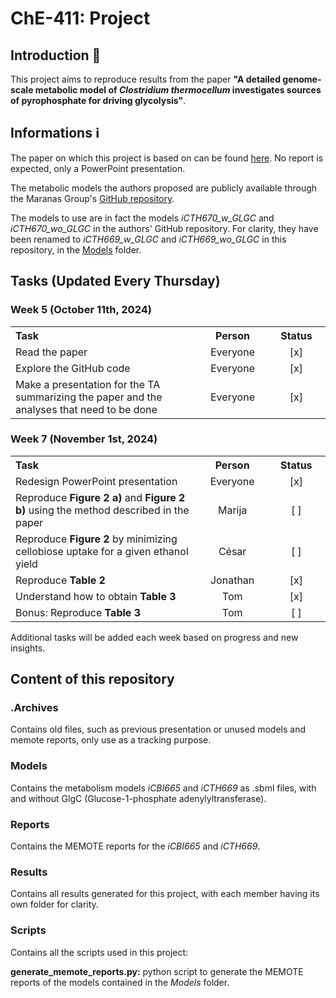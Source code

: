 <h1>ChE-411: Project</h1>

<h2>Introduction 📜</h2>
<p>This project aims to reproduce results from the paper <strong>"A detailed genome-scale metabolic model of <em>Clostridium thermocellum</em> investigates sources of pyrophosphate for driving glycolysis"</strong>.</p>

<h2>Informations ℹ️</h2>
<p>The paper on which this project is based on can be found <a href="Paper.pdf">here</a>. No report is expected, only a PowerPoint presentation.
<p>The metabolic models the authors proposed are publicly available through the Maranas Group's <a href="https://github.com/maranasgroup/iCTH669">GitHub repository</a>.
<p>The models to use are in fact the models <i>iCTH670_w_GLGC</i> and <i>iCTH670_wo_GLGC</i> in the authors' GitHub repository. For clarity, they have been renamed to <i>iCTH669_w_GLGC</i> and <i>iCTH669_wo_GLGC</i> in this repository, in the <a href="Models">Models</a> folder.</p>

<h2>Tasks (Updated Every Thursday)</h2>

<h3>Week 5 (October 11th, 2024)</h3>

<table>
  <tr>
    <th width="1500"; align="left">Task</th>
    <th width="250">Person</th>
    <th width="250"">Status</th>
  </tr>
  <tr>
    <td>Read the paper</td>
    <td align="center">Everyone</td>
    <td align="center">[x]</td>
  </tr>
  <tr>
    <td>Explore the GitHub code</td>
    <td align="center">Everyone</td>
    <td align="center">[x]</td>
  </tr>
  <tr>
    <td>Make a presentation for the TA summarizing the paper and the analyses that need to be done</td>
    <td align="center">Everyone</td>
    <td align="center">[x]</td>
  </tr>
</table>

<h3>Week 7 (November 1st, 2024)</h3>

<table>
  <tr>
    <th width="1500"; align="left">Task</th>
    <th width="250">Person</th>
    <th width="250">Status</th>
  </tr>
  <tr>
    <td>Redesign PowerPoint presentation</td>
    <td align="center">Everyone</td>
    <td align="center">[x]</td>
  </tr>
  <tr>
    <td>Reproduce <b>Figure 2 a)</b> and <b>Figure 2 b)</b> using the method described in the paper</td>
    <td align="center">Marija</td>
    <td align="center">[ ]</td>
  </tr>
  <tr>
    <td>Reproduce <b>Figure 2</b> by minimizing cellobiose uptake for a given ethanol yield</td>
    <td align="center">César</td>
    <td align="center">[ ]</td>
  </tr>
  <tr>
    <td>Reproduce <b>Table 2</b></td>
    <td align="center">Jonathan</td>
    <td align="center">[x]</td>
  </tr>
  <tr>
    <td>Understand how to obtain <b>Table 3</b></td>
    <td align="center">Tom</td>
    <td align="center">[x]</td>
  </tr>
  <tr>
    <td>Bonus: Reproduce <b>Table 3</b></td>
    <td align="center">Tom</td>
    <td align="center">[ ]</td>
  </tr>
</table>

<p>Additional tasks will be added each week based on progress and new insights.</p>

<h2>Content of this repository</h2>
<h3>.Archives</h3>
<p>Contains old files, such as previous presentation or unused models and memote reports, only use as a tracking purpose.</p>

<h3>Models</h3>
<p>Contains the metabolism models <i>iCBI665</i> and <i>iCTH669</i> as .sbml files, with and without GlgC (Glucose-1-phosphate adenylyltransferase).</p>

<h3>Reports</h3>
<p>Contains the MEMOTE reports for the <i>iCBI665</i> and <i>iCTH669</i>.</p>

<h3>Results</h3>
<p>Contains all results generated for this project, with each member having its own folder for clarity.</p>

<h3>Scripts</h3>
<p>Contains all the scripts used in this project:</p>
<p><b>generate_memote_reports.py:</b> python script to generate the MEMOTE reports of the models contained in the <i>Models</i> folder.</p>
